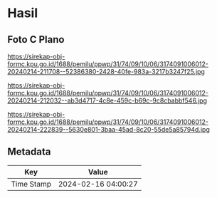 # Hasil

## Foto C Plano

https://sirekap-obj-formc.kpu.go.id/1688/pemilu/ppwp/31/74/09/10/06/3174091006012-20240214-211708--52386380-2428-40fe-983a-3217b3247f25.jpg

https://sirekap-obj-formc.kpu.go.id/1688/pemilu/ppwp/31/74/09/10/06/3174091006012-20240214-212032--ab3d4717-4c8e-459c-b69c-9c8cbabbf546.jpg

https://sirekap-obj-formc.kpu.go.id/1688/pemilu/ppwp/31/74/09/10/06/3174091006012-20240214-222839--5630e801-3baa-45ad-8c20-55de5a85794d.jpg


## Metadata

| Key        | Value               |
| ---------- | ------------------- |
| Time Stamp | 2024-02-16 04:00:27 |



